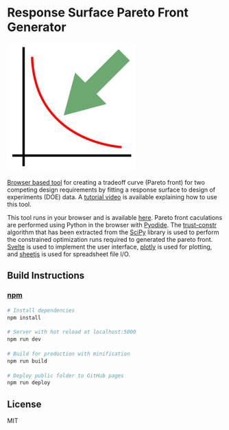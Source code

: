 # Response Surface Pareto Front Generator

<img src="images/logo.png" alt="logo" width="300" height="300">

[Browser based tool](https://mgreminger.github.io/response-surface-pareto/) for creating a tradeoff curve (Pareto front) for two competing design requirements by fitting a response surface to design of experiments (DOE) data. A [tutorial video](https://youtu.be/eRcOnL-D1DA) is available explaining how to use this tool.

This tool runs in your browser and is available [here](https://mgreminger.github.io/response-surface-pareto/). Pareto front caculations are performed using Python in the browser with [Pyodide](https://github.com/iodide-project/pyodide). The [trust-constr](https://github.com/mgreminger/trust-constr) algorithm that has been extracted from the [SciPy](https://www.scipy.org/) library is used to perform the constrained optimization runs required to generated the pareto front. [Svelte](https://svelte.dev/) is used to implement the user interface, [plotly](https://plotly.com/javascript/) is used for plotting, and [sheetjs](https://github.com/SheetJS/sheetjs) is used for spreadsheet file I/O. 

## Build Instructions
### [npm](https://www.npmjs.com/)
``` bash
# Install dependencies
npm install

# Server with hot reload at localhost:5000
npm run dev

# Build for production with minification
npm run build

# Deploy public folder to GitHub pages
npm run deploy
```
## License
MIT
